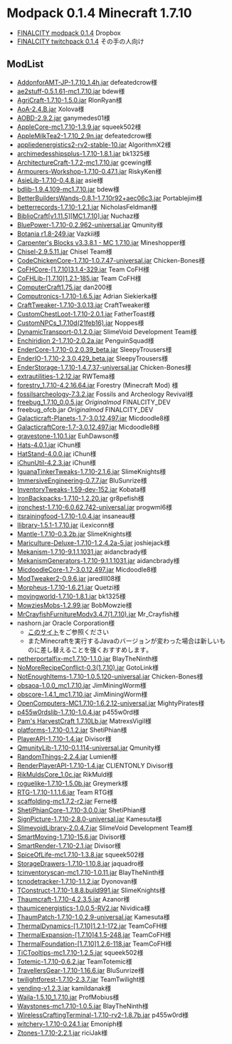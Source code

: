 
# Modpack 0.1.4 Minecraft 1.7.10
 - [FINALCITY modpack 0.1.4](https://www.dropbox.com/s/5kbou1md061f9sf/finalcitymodconfig0.1.4.zip?dl=0) Dropbox  
 - [FINALCITY twitchpack 0.1.4](../Finalcitytwitch.zip) その手の人向け

## ModList
 - [AddonforAMT-JP-1.7.10_1.4h.jar](http://defeatedcrow.wiki.fc2.com/wiki/JapaneseAddonForAppleMilkTea2) defeatedcrow様
 - [ae2stuff-0.5.1.61-mc1.7.10.jar](https://minecraft.curseforge.com/projects/ae2-stuff) bdew様
 - [AgriCraft-1.7.10-1.5.0.jar](https://minecraft.curseforge.com/projects/agricraft) RlonRyan様
 - [AoA-2.4.B.jar](https://adventofascension.gamepedia.com/Advent_of_Ascension_Wiki) Xolova様
 - [AOBD-2.9.2.jar](https://minecraft.curseforge.com/projects/another-one-bites-the-dust) ganymedes01様
 - [AppleCore-mc1.7.10-1.3.9.jar](https://minecraft.curseforge.com/projects/applecore) squeek502様
 - [AppleMilkTea2-1.7.10_2.9n.jar](https://minecraft.curseforge.com/projects/applemilktea2) defeatedcrow様
 - [appliedenergistics2-rv2-stable-10.jar](https://minecraft.curseforge.com/projects/applied-energistics-2) AlgorithmX2様
 - [archimedesshipsplus-1.7.10-1.8.1.jar](https://minecraft.curseforge.com/projects/davincis-vessels) bk1325様
 - [ArchitectureCraft-1.7.2-mc1.7.10.jar](https://minecraft.curseforge.com/projects/architecturecraft) gcewing様
 - [Armourers-Workshop-1.7.10-0.47.1.jar](https://minecraft.curseforge.com/projects/armourers-workshop) RiskyKen様
 - [AsieLib-1.7.10-0.4.8.jar](https://openeye.openmods.info/mod/asielib) asie様
 - [bdlib-1.9.4.109-mc1.7.10.jar](https://minecraft.curseforge.com/projects/bdlib) bdew様
 - [BetterBuildersWands-0.8.1-1.7.10r92+aec06c3.jar](https://minecraft.curseforge.com/projects/better-builders-wands) Portablejim様
 - [betterrecords-1.7.10-1.2.1.jar](https://minecraft.curseforge.com/projects/better-records) NicholasFeldman様
 - [BiblioCraft\[v1.11.5\]\[MC1.7.10\].jar](https://minecraft.curseforge.com/projects/bibliocraft) Nuchaz様
 - [BluePower-1.7.10-0.2.962-universal.jar](https://minecraft.curseforge.com/projects/blue-power) Qmunity様
 - [Botania r1.8-249.jar](https://minecraft.curseforge.com/projects/botania) Vazkii様
 - [Carpenter's Blocks v3.3.8.1 - MC 1.7.10.jar](https://minecraft.curseforge.com/projects/carpenters-blocks) Mineshopper様
 - [Chisel-2.9.5.11.jar](https://minecraft.curseforge.com/projects/chisel) Chisel Team様
 - [CodeChickenCore-1.7.10-1.0.7.47-universal.jar](https://minecraft.curseforge.com/projects/codechickencore) Chicken-Bones様
 - [CoFHCore-\[1.7.10\]3.1.4-329.jar](https://minecraft.curseforge.com/projects/cofhcore) Team CoFH様
 - [CoFHLib-\[1.7.10\]1.2.1-185.jar](https://minecraft.curseforge.com/projects/cofh-lib) Team CoFH様
 - [ComputerCraft1.75.jar](https://minecraft.curseforge.com/projects/computercraft) dan200様
 - [Computronics-1.7.10-1.6.5.jar](https://github.com/asiekierka/Computronics) Adrian Siekierka様
 - [CraftTweaker-1.7.10-3.0.13.jar](https://minecraft.curseforge.com/projects/crafttweaker) CraftTweaker様
 - [CustomChestLoot-1.7.10-2.0.1.jar](https://minecraft.curseforge.com/projects/custom-chest-loot) FatherToast様
 - [CustomNPCs_1.7.10d(21feb16).jar](https://minecraft.curseforge.com/projects/custom-npcs) Noppes様
 - [DynamicTransport-0.1.2.0.jar](https://minecraft.curseforge.com/projects/dynamic-transport) SlimeVoid Development Team様
 - [Enchiridion 2-1.7.10-2.0.2a.jar](https://minecraft.curseforge.com/projects/enchiridion) PenguinSquad様
 - [EnderCore-1.7.10-0.2.0.39_beta.jar](https://minecraft.curseforge.com/projects/endercore) SleepyTrousers様
 - [EnderIO-1.7.10-2.3.0.429_beta.jar](https://minecraft.curseforge.com/projects/ender-io) SleepyTrousers様
 - [EnderStorage-1.7.10-1.4.7.37-universal.jar](https://minecraft.curseforge.com/projects/ender-storage) Chicken-Bones様
 - [extrautilities-1.2.12.jar](https://minecraft.curseforge.com/projects/extra-utilities) RWTema様
 - [forestry_1.7.10-4.2.16.64.jar](https://minecraft.curseforge.com/projects/forestry) Forestry (Minecraft Mod) 様
 - [fossilsarcheology-7.3.2.jar](https://minecraft.curseforge.com/projects/fossils-and-archeology-revival) Fossils and Archeology Revival様
 - [freebug_1.7.10_0.0.5.jar](https://github.com/finalcity/freebug.jar) *Originalmod* FINALCITY_DEV
 - freebug_ofcb.jar *Originalmod* FINALCITY_DEV
 - [Galacticraft-Planets-1.7-3.0.12.497.jar](https://micdoodle8.com/mods/galacticraft) Micdoodle8様
 - [GalacticraftCore-1.7-3.0.12.497.jar](https://micdoodle8.com/mods/galacticraft) Micdoodle8様
 - [gravestone-1.10.1.jar](https://minecraft.curseforge.com/projects/gravestone-mod) EuhDawson様
 - [Hats-4.0.1.jar](https://minecraft.curseforge.com/projects/hats) iChun様 
 - [HatStand-4.0.0.jar](https://minecraft.curseforge.com/projects/hat-stand) iChun様
 - [iChunUtil-4.2.3.jar](https://minecraft.curseforge.com/projects/ichunutil) iChun様 
 - [IguanaTinkerTweaks-1.7.10-2.1.6.jar](https://minecraft.curseforge.com/projects/iguanas-tinker-tweaks) SlimeKnights様
 - [ImmersiveEngineering-0.7.7.jar](https://minecraft.curseforge.com/projects/immersive-engineering) BluSunrize様
 - [InventoryTweaks-1.59-dev-152.jar](https://minecraft.curseforge.com/projects/inventory-tweaks) Kobata様
 - [IronBackpacks-1.7.10-1.2.20.jar](https://minecraft.curseforge.com/projects/iron-backpacks) gr8pefish様
 - [ironchest-1.7.10-6.0.62.742-universal.jar](https://minecraft.curseforge.com/projects/iron-chests) progwml6様
 - [itsrainingfood-1.7.10-1.0.4.jar](https://minecraft.curseforge.com/projects/its-raining-food) insaneau様 
 - [llibrary-1.5.1-1.7.10.jar](https://minecraft.curseforge.com/projects/llibrary) iLexiconn様
 - [Mantle-1.7.10-0.3.2b.jar](https://minecraft.curseforge.com/projects/mantle) SlimeKnights様
 - [Mariculture-Deluxe-1.7.10-1.2.4.2a-5.jar](https://minecraft.curseforge.com/projects/mariculture) joshiejack様
 - [Mekanism-1.7.10-9.1.1.1031.jar](https://minecraft.curseforge.com/projects/mekanism) aidancbrady様
 - [MekanismGenerators-1.7.10-9.1.1.1031.jar](https://minecraft.curseforge.com/projects/mekanism) aidancbrady様
 - [MicdoodleCore-1.7-3.0.12.497.jar](https://micdoodle8.com/mods/galacticraft) Micdoodle8様
 - [ModTweaker2-0.9.6.jar](https://minecraft.curseforge.com/projects/modtweaker) jaredlll08様
 - [Morpheus-1.7.10-1.6.21.jar](https://minecraft.curseforge.com/projects/morpheus) Quetzi様
 - [movingworld-1.7.10-1.8.1.jar](https://minecraft.curseforge.com/projects/movingworld) bk1325様
 - [MowziesMobs-1.2.99.jar](https://minecraft.curseforge.com/projects/mowzies-mobs) BobMowzie様
 - [MrCrayfishFurnitureModv3.4.7(1.7.10).jar](https://minecraft.curseforge.com/projects/mrcrayfish-furniture-mod) Mr_Crayfish様
 - nashorn.jar Oracle Corporation様
   - [このサイト](http://customnpcs-jp.game-info.wiki/d/%A5%B9%A5%AF%A5%EA%A5%D7%A5%C8%A4%CE%C6%B3%C6%FE)をご参照ください
   - またMinecraftを実行するJavaのバージョンが変わった場合は新しいものに差し替えることを強くおすすめします｡
 - [netherportalfix-mc1.7.10-1.1.0.jar](https://minecraft.curseforge.com/projects/netherportalfix) BlayTheNinth様
 - [NoMoreRecipeConflict-0.3(1.7.10).jar](https://minecraft.curseforge.com/projects/stimmedcow-nomorerecipeconflict) GotoLink様
 - [NotEnoughItems-1.7.10-1.0.5.120-universal.jar](https://minecraft.curseforge.com/projects/notenoughitems) Chicken-Bones様
 - [obsaoa-1.0.0_mc1.7.10.jar](https://minecraft.curseforge.com/projects/obscore) JimMiningWorm様
 - [obscore-1.4.1_mc1.7.10.jar](https://minecraft.curseforge.com/projects/obsaoa) JimMiningWorm様
 - [OpenComputers-MC1.7.10-1.6.2.12-universal.jar](https://minecraft.curseforge.com/projects/opencomputers) MightyPirates様
 - [p455w0rdslib-1.7.10-1.0.4.jar](https://minecraft.curseforge.com/projects/p455w0rds-library) p455w0rd様
 - [Pam's HarvestCraft 1.7.10Lb.jar](https://minecraft.curseforge.com/projects/pams-harvestcraft) MatrexsVigil様
 - [platforms-1.7.10-0.1.2.jar](https://minecraft.curseforge.com/projects/platforms) ShetiPhian様
 - [PlayerAPI-1.7.10-1.4.jar](https://minecraft.curseforge.com/projects/player-api) Divisor様
 - [QmunityLib-1.7.10-0.1.114-universal.jar](https://minecraft.curseforge.com/projects/qmunitylib) Qmunity様
 - [RandomThings-2.2.4.jar](https://minecraft.curseforge.com/projects/random-things) Lumien様
 - [RenderPlayerAPI-1.7.10-1.4.jar](https://minecraft.curseforge.com/projects/render-player-api)  CLIENTONLY Divisor様
 - [RikMuldsCore_1.0c.jar](http://www.rikmuld.com/camping) RikMuld様
 - [roguelike-1.7.10-1.5.0b.jar](https://minecraft.curseforge.com/projects/roguelike-dungeons) Greymerk様
 - [RTG-1.7.10-1.1.1.6.jar](https://minecraft.curseforge.com/projects/realistic-terrain-generation) Team RTG様
 - [scaffolding-mc1.7.2-r2.jar](http://forum.minecraftuser.jp/viewtopic.php?t=2150) Ferne様
 - [ShetiPhianCore-1.7.10-3.0.0.jar](https://minecraft.curseforge.com/projects/shetiphiancore) ShetiPhian様
 - [SignPicture-1.7.10-2.8.0-universal.jar](https://minecraft.curseforge.com/projects/signpicture) Kamesuta様
 - [SlimevoidLibrary-2.0.4.7.jar](https://minecraft.curseforge.com/projects/slimevoid-library) SlimeVoid Development Team様
 - [SmartMoving-1.7.10-15.6.jar](https://minecraft.curseforge.com/projects/smart-moving) Divisor様
 - [SmartRender-1.7.10-2.1.jar](https://minecraft.curseforge.com/projects/smart-render) Divisor様
 - [SpiceOfLife-mc1.7.10-1.3.8.jar](https://minecraft.curseforge.com/projects/the-spice-of-life) squeek502様
 - [StorageDrawers-1.7.10-1.10.8.jar](https://minecraft.curseforge.com/projects/storage-drawers) jaquadro様
 - [tcinventoryscan-mc1.7.10-1.0.11.jar](https://minecraft.curseforge.com/projects/thaumcraft-inventory-scanning) BlayTheNinth様
 - [tcnodetracker-1.7.10-1.1.2.jar](https://minecraft.curseforge.com/projects/thaumcraft-node-tracker) Dyonovan様
 - [TConstruct-1.7.10-1.8.8.build991.jar](https://minecraft.curseforge.com/projects/tinkers-construct) SlimeKnights様
 - [Thaumcraft-1.7.10-4.2.3.5.jar](https://minecraft.curseforge.com/projects/thaumcraft) Azanor様
 - [thaumicenergistics-1.0.0.5-RV2.jar](https://minecraft.curseforge.com/projects/thaumic-energistics) Nividica様
 - [ThaumPatch-1.7.10-1.0.2.9-universal.jar](https://minecraft.curseforge.com/projects/thaumpatch) Kamesuta様
 - [ThermalDynamics-\[1.7.10\]1.2.1-172.jar](https://minecraft.curseforge.com/projects/thermal-dynamics) TeamCoFH様
 - [ThermalExpansion-\[1.7.10\]4.1.5-248.jar](https://minecraft.curseforge.com/projects/thermalexpansion) TeamCoFH様
 - [ThermalFoundation-\[1.7.10\]1.2.6-118.jar](https://minecraft.curseforge.com/projects/thermal-foundation) TeamCoFH様
 - [TiCTooltips-mc1.7.10-1.2.5.jar](https://minecraft.curseforge.com/projects/tic-tooltips) squeek502様
 - [Totemic-1.7.10-0.6.2.jar](https://minecraft.curseforge.com/projects/totemic) TeamTotemic様
 - [TravellersGear-1.7.10-1.16.6.jar](https://minecraft.curseforge.com/projects/travellers-gear) BluSunrize様
 - [twilightforest-1.7.10-2.3.7.jar](https://minecraft.curseforge.com/projects/the-twilight-forest) TeamTwilight様
 - [vending-v1.2.3.jar](https://minecraft.curseforge.com/projects/vending-block) kamildanak様
 - [Waila-1.5.10_1.7.10.jar](https://minecraft.curseforge.com/projects/waila) ProfMobius様
 - [Waystones-mc1.7.10-1.0.5.jar](https://minecraft.curseforge.com/projects/waystones) BlayTheNinth様
 - [WirelessCraftingTerminal-1.7.10-rv2-1.8.7b.jar](https://minecraft.curseforge.com/projects/wireless-crafting-terminal) p455w0rd様
 - [witchery-1.7.10-0.24.1.jar](https://minecraft.curseforge.com/projects/witchery) Emoniph様
 - [Ztones-1.7.10-2.2.1.jar](https://minecraft.curseforge.com/projects/ztones) riciJak様
